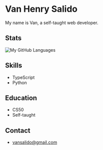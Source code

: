 # Van Henry Salido

My name is Van, a self-taught web developer.

## Stats

![My GitHub Languages](https://github-readme-stats.vercel.app/api/top-langs/?username=v4nz777&layout=compact&theme=vue-dark&hide_border=true&hide_title=true)

## Skills

- TypeScript
- Python

## Education

- CS50
- Self-taught

## Contact
- vansalido@gmail.com


